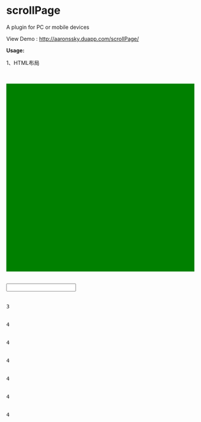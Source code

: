 scrollPage
==========

A plugin for PC or mobile devices

View Demo : http://aaronssky.duapp.com/scrollPage/ 

<strong>Usage:</strong>

1、HTML布局

<pre><div id="scrollPage" class="scrollPage">
	<div class="page p1 active"><div style="width:500px;height:500px;background-color:green" id="ab"></div></div>
	<div class="page p2"><input type=""></div>
	<div class="page p3">3</div>
	<div class="page p4">4</div>
	<div class="page p4">4</div>
	<div class="page p4">4</div>
	<div class="page p4">4</div>
	<div class="page p4">4</div>
	<div class="page p4">4</div>
</div>
</pre>

